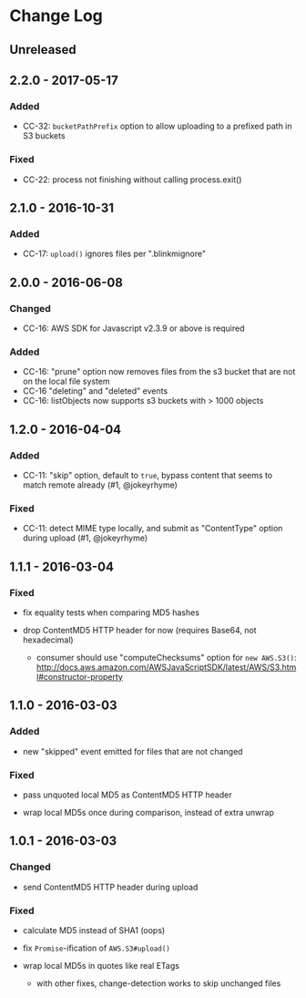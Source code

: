 # Change Log

## Unreleased


## 2.2.0 - 2017-05-17

### Added

-   CC-32: `bucketPathPrefix` option to allow uploading to a prefixed path in S3 buckets

### Fixed

-   CC-22: process not finishing without calling process.exit()


## 2.1.0 - 2016-10-31


### Added

- CC-17: `upload()` ignores files per ".blinkmignore"


## 2.0.0 - 2016-06-08


### Changed

- CC-16: AWS SDK for Javascript v2.3.9 or above is required


### Added

- CC-16: "prune" option now removes files from the s3 bucket that are not on the local file system
- CC-16 "deleting" and "deleted" events
- CC-16: listObjects now supports s3 buckets with > 1000 objects


## 1.2.0 - 2016-04-04


### Added

- CC-11: "skip" option, default to `true`, bypass content that seems to match remote already (#1, @jokeyrhyme)


### Fixed

- CC-11: detect MIME type locally, and submit as "ContentType" option during upload (#1, @jokeyrhyme)


## 1.1.1 - 2016-03-04


### Fixed

- fix equality tests when comparing MD5 hashes

- drop ContentMD5 HTTP header for now (requires Base64, not hexadecimal)

    - consumer should use "computeChecksums" option for `new AWS.S3()`: http://docs.aws.amazon.com/AWSJavaScriptSDK/latest/AWS/S3.html#constructor-property


## 1.1.0 - 2016-03-03


### Added

- new "skipped" event emitted for files that are not changed


### Fixed

- pass unquoted local MD5 as ContentMD5 HTTP header

- wrap local MD5s once during comparison, instead of extra unwrap


## 1.0.1 - 2016-03-03


### Changed

- send ContentMD5 HTTP header during upload


### Fixed

- calculate MD5 instead of SHA1 (oops)

- fix `Promise`-ification of `AWS.S3#upload()`

- wrap local MD5s in quotes like real ETags

    - with other fixes, change-detection works to skip unchanged files
